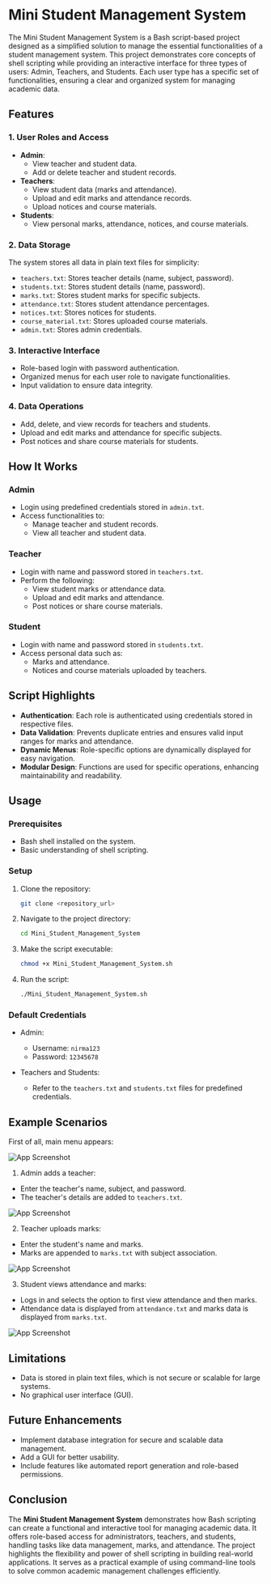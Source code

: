 
# **Mini Student Management System**

The Mini Student Management System is a Bash script-based project designed as a simplified solution to manage the essential functionalities of a student management system. This project demonstrates core concepts of shell scripting while providing an interactive interface for three types of users: Admin, Teachers, and Students. Each user type has a specific set of functionalities, ensuring a clear and organized system for managing academic data.


## **Features**

### 1. **User Roles and Access**

- **Admin**:
    - View teacher and student data.
    - Add or delete teacher and student records.
- **Teachers**:
    - View student data (marks and attendance).
    - Upload and edit marks and attendance records.
    - Upload notices and course materials.
- **Students**:
    - View personal marks, attendance, notices, and course materials.

### 2. **Data Storage**

The system stores all data in plain text files for simplicity:

- `teachers.txt`: Stores teacher details (name, subject, password).
- `students.txt`: Stores student details (name, password).
- `marks.txt`: Stores student marks for specific subjects.
- `attendance.txt`: Stores student attendance percentages.
- `notices.txt`: Stores notices for students.
- `course_material.txt`: Stores uploaded course materials.
- `admin.txt`: Stores admin credentials.

### 3. **Interactive Interface**

- Role-based login with password authentication.
- Organized menus for each user role to navigate functionalities.
- Input validation to ensure data integrity.

### 4. **Data Operations**

- Add, delete, and view records for teachers and students.
- Upload and edit marks and attendance for specific subjects.
- Post notices and share course materials for students.
## **How It Works**

### **Admin**
- Login using predefined credentials stored in `admin.txt`.
- Access functionalities to:
    - Manage teacher and student records.
    - View all teacher and student data.

### **Teacher**
- Login with name and password stored in `teachers.txt`.
- Perform the following:
    - View student marks or attendance data.
    - Upload and edit marks and attendance.
    - Post notices or share course materials.

### **Student**
- Login with name and password stored in `students.txt`.
- Access personal data such as:
    - Marks and attendance.
    - Notices and course materials uploaded by teachers.
## **Script Highlights**

- **Authentication**: Each role is authenticated using credentials stored in respective files.
- **Data Validation**: Prevents duplicate entries and ensures valid input ranges for marks and attendance.
- **Dynamic Menus**: Role-specific options are dynamically displayed for easy navigation.
- **Modular Design**: Functions are used for specific operations, enhancing maintainability and readability.
## **Usage**

### **Prerequisites**
- Bash shell installed on the system.
- Basic understanding of shell scripting.

### **Setup**

1. Clone the repository:

   ```bash
   git clone <repository_url>

2. Navigate to the project directory:

   ```bash
   cd Mini_Student_Management_System

3. Make the script executable:

   ```bash
   chmod +x Mini_Student_Management_System.sh

4. Run the script:

   ```bash
   ./Mini_Student_Management_System.sh

### **Default Credentials**

- Admin:
    - Username: `nirma123`
    - Password: `12345678`

- Teachers and Students:
    - Refer to the `teachers.txt` and `students.txt` files for predefined credentials.
## **Example Scenarios**

First of all, main menu appears:

![App Screenshot](https://github.com/itsharshschoice/Mini-Student-Management-System-Using-Bash/blob/main/Screenshots/Main_menu.png?raw=true)

1. Admin adds a teacher:
- Enter the teacher's name, subject, and password.
- The teacher's details are added to `teachers.txt`.

![App Screenshot](https://github.com/itsharshschoice/Mini-Student-Management-System-Using-Bash/blob/main/Screenshots/Example_1.png?raw=true)

2. Teacher uploads marks:
- Enter the student's name and marks.
- Marks are appended to `marks.txt` with subject association.

![App Screenshot](https://github.com/itsharshschoice/Mini-Student-Management-System-Using-Bash/blob/main/Screenshots/Example_2.png?raw=true)

3. Student views attendance and marks:
- Logs in and selects the option to first view attendance and then marks.
- Attendance data is displayed from `attendance.txt` and marks data is displayed from `marks.txt`.

![App Screenshot](https://github.com/itsharshschoice/Mini-Student-Management-System-Using-Bash/blob/main/Screenshots/Example_3.png?raw=true)
## **Limitations**

- Data is stored in plain text files, which is not secure or scalable for large systems.
- No graphical user interface (GUI).
## **Future Enhancements**

- Implement database integration for secure and scalable data management.
- Add a GUI for better usability.
- Include features like automated report generation and role-based permissions.
## **Conclusion**

The **Mini Student Management System** demonstrates how Bash scripting can create a functional and interactive tool for managing academic data. It offers role-based access for administrators, teachers, and students, handling tasks like data management, marks, and attendance. The project highlights the flexibility and power of shell scripting in building real-world applications. It serves as a practical example of using command-line tools to solve common academic management challenges efficiently.